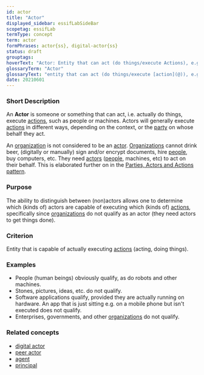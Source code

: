 ```yaml
---
id: actor
title: "Actor"
displayed_sidebar: essifLabSideBar
scopetag: essifLab
termType: concept
term: actor
formPhrases: actor{ss}, digital-actor{ss}
status: draft
grouptags:
hoverText: "Actor: Entity that can act (do things/execute Actions), e.g. people, machines, but not Organizations."
glossaryTerm: "Actor"
glossaryText: "entity that can act (do things/execute [action](@)), e.g. people, machines, but not [organization](@)."
date: 20210601
---
```

### Short Description
An **Actor** is someone or something that can act, i.e. actually do things, execute [actions](@), such as people or machines. Actors will generally execute [actions](@) in different ways, depending on the context, or the [party](@) on whose behalf they act.

An [organization](@) is not considered to be an [actor](@). [Organizations](@) cannot drink beer, (digitally or manually) sign and/or encrypt documents, hire [people](human-being@), buy computers, etc. They need [actors](@) ([people](human-being@), machines, etc) to act on their behalf. This is elaborated further on in the [Parties, Actors and Actions pattern](pattern-party-actor-action@).

### Purpose
The ability to distinguish between (non)actors allows one to determine which (kinds of) actors are capable of executing which (kinds of) [actions](@), specifically since [organizations](@) do not qualify as an actor (they need actors to get things done).

### Criterion
Entity that is capable of actually executing [actions](@) (acting, doing things).

### Examples

- People (human beings) obviously qualify, as do robots and other machines.
- Stones, pictures, ideas, etc. do not qualify.
- Software applications qualify, provided they are actually running on hardware. An app that is just sitting e.g. on a mobile phone but isn't executed does not qualify.
- Enterprises, governments, and other [organizations](@) do not qualify.

### Related concepts
- [digital actor](actor@)
- [peer actor](@)
- [agent](@)
- [principal](@)
